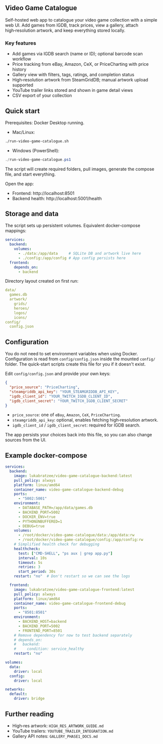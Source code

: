 ## Video Game Catalogue

Self-hosted web app to catalogue your video game collection with a simple web UI. Add games from IGDB, track prices, view a gallery, attach high‑resolution artwork, and keep everything stored locally.

### Key features
- Add games via IGDB search (name or ID); optional barcode scan workflow
- Price tracking from eBay, Amazon, CeX, or PriceCharting with price history
- Gallery view with filters, tags, ratings, and completion status
- High‑resolution artwork from SteamGridDB; manual artwork upload supported
- YouTube trailer links stored and shown in game detail views
- CSV export of your collection

## Quick start

Prerequisites: Docker Desktop running.

- Mac/Linux:
```bash
./run-video-game-catalogue.sh
```

- Windows (PowerShell):
```powershell
./run-video-game-catalogue.ps1
```

The script will create required folders, pull images, generate the compose file, and start everything.

Open the app:
- Frontend: http://localhost:8501
- Backend health: http://localhost:5001/health

## Storage and data

The script sets up persistent volumes. Equivalent docker-compose mappings:

```yaml
services:
  backend:
    volumes:
      - ./data:/app/data     # SQLite DB and artwork live here
      - ./config:/app/config # App config persists here
  frontend:
    depends_on:
      - backend
```

Directory layout created on first run:

```yaml
data/
  games.db
  artwork/
    grids/
    heroes/
    logos/
    icons/
config/
  config.json
```

## Configuration

You do not need to set environment variables when using Docker. Configuration is read from `config/config.json` inside the mounted `config/` folder. The quick‑start scripts create this file for you if it doesn't exist.

Edit `config/config.json` and provide your own keys:

```json
{
  "price_source": "PriceCharting",
  "steamgriddb_api_key": "YOUR_STEAMGRIDDB_API_KEY", 
  "igdb_client_id": "YOUR_TWITCH_IGDB_CLIENT_ID",
  "igdb_client_secret": "YOUR_TWITCH_IGDB_CLIENT_SECRET"
}
```

- `price_source`: one of `eBay`, `Amazon`, `CeX`, `PriceCharting`.
- `steamgriddb_api_key`: optional, enables fetching high‑resolution artwork.
- `igdb_client_id` / `igdb_client_secret`: required for IGDB search.

The app persists your choices back into this file, so you can also change sources from the UI.

## Example docker-compose

```yaml
services:
  backend:
    image: lukabratzee/video-game-catalogue-backend:latest
    pull_policy: always
    platform: linux/amd64
    container_name: video-game-catalogue-backend-debug
    ports:
      - "5002:5001"
    environment:
      - DATABASE_PATH=/app/data/games.db
      - BACKEND_PORT=5002
      - DOCKER_ENV=true
      - PYTHONUNBUFFERED=1
      - DEBUG=true
    volumes:
      - /root/docker/video-game-catalogue/data:/app/data:rw
      - /root/docker/video-game-catalogue/config:/app/config:rw
    # Simplified health check for debugging
    healthcheck:
      test: ["CMD-SHELL", "ps aux | grep app.py"]
      interval: 10s
      timeout: 5s
      retries: 3
      start_period: 30s
    restart: "no"  # Don't restart so we can see the logs

  frontend:
    image: lukabratzee/video-game-catalogue-frontend:latest
    pull_policy: always
    platform: linux/amd64
    container_name: video-game-catalogue-frontend-debug
    ports:
      - "8501:8501"
    environment:
      - BACKEND_HOST=backend
      - BACKEND_PORT=5002
      - FRONTEND_PORT=8501
    # Remove dependency for now to test backend separately
    # depends_on:
    #   backend:
    #     condition: service_healthy
    restart: "no"

volumes:
  data:
    driver: local
  config:
    driver: local

networks:
  default:
    driver: bridge
```

 

## Further reading

- High‑res artwork: `HIGH_RES_ARTWORK_GUIDE.md`
- YouTube trailers: `YOUTUBE_TRAILER_INTEGRATION.md`
- Gallery API notes: `GALLERY_PHASE1_DOCS.md`


